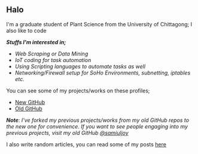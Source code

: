 ## Halo

I'm a graduate student of Plant Science from the University of Chittagong; I also like to code

***Stuffs I'm interested in;***

- _Web Scraping or Data Mining_
- _IoT coding for task automation_
- _Using Scripting languages to automate tasks as well_
- _Networking/Firewall setup for SoHo Environments, subnetting, iptables etc._

You can see some of my projects/works on these profiles;

- [New GitHub](https://github.com/samiulahmedjoy?tab=repositories)
- [Old GitHub](https://github.com/samiuljoy?tab=repositories)

___Note___: _I've forked my previous projects/works from my old GitHub repos to the new one for convenience. If you want to see people engaging into my previous projects, visit my old GitHub <a href="https://github.com/samiuljoy?tab=repositories">@samiuljoy</a>_

I also write random articles, you can read some of my posts [here](https://samiuljoy.github.io)
